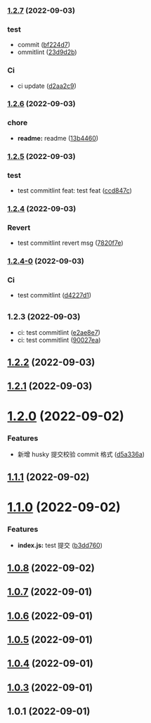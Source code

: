 

### [1.2.7](https://github.com/mianmalife/gulpApp/compare/v1.2.6...v1.2.7) (2022-09-03)


### test

* commit ([bf224d7](https://github.com/mianmalife/gulpApp/commit/bf224d7ce6e1242db843b0d8aceae26e13b5df34))
* ommitlint ([23d9d2b](https://github.com/mianmalife/gulpApp/commit/23d9d2be7402968fc5ec616c40f64d58186f795c))


### Ci

* ci update ([d2aa2c9](https://github.com/mianmalife/gulpApp/commit/d2aa2c994eb230494871f5b4ed812a35ee547fff))

### [1.2.6](https://github.com/mianmalife/gulpApp/compare/v1.2.5...v1.2.6) (2022-09-03)


### chore

* **readme:** readme ([13b4460](https://github.com/mianmalife/gulpApp/commit/13b4460e16b69a1c5cd81350771f0bd31a714c9a))

### [1.2.5](https://github.com/mianmalife/gulpApp/compare/v1.2.4...v1.2.5) (2022-09-03)


### test

* test commitlint feat: test feat ([ccd847c](https://github.com/mianmalife/gulpApp/commit/ccd847ce5c8807edec8e7c8610c57bc4b4fddeec))

### [1.2.4](https://github.com/mianmalife/gulpApp/compare/v1.2.4-0...v1.2.4) (2022-09-03)


### Revert

* test commitlint revert msg ([7820f7e](https://github.com/mianmalife/gulpApp/commit/7820f7ea56fa789e75111439cc6c5f1711e26516))

### [1.2.4-0](https://github.com/mianmalife/gulpApp/compare/v1.2.3...v1.2.4-0) (2022-09-03)


### Ci

* test commitlint ([d4227d1](https://github.com/mianmalife/gulpApp/commit/d4227d12b52eaa1a32e8df19bd8bcb9f170df122))

## <small>1.2.3 (2022-09-03)</small>

* ci: test commitlint ([e2ae8e7](https://github.com/mianmalife/gulpApp/commit/e2ae8e7))
* ci: test commitlint ([90027ea](https://github.com/mianmalife/gulpApp/commit/90027ea))

## [1.2.2](https://github.com/mianmalife/gulpApp/compare/v1.2.1...v1.2.2) (2022-09-03)

## [1.2.1](https://github.com/mianmalife/gulpApp/compare/v1.2.0...v1.2.1) (2022-09-03)

# [1.2.0](https://github.com/mianmalife/gulpApp/compare/v1.1.0...v1.2.0) (2022-09-02)

### Features

- 新增 husky 提交校验 commit 格式 ([d5a336a](https://github.com/mianmalife/gulpApp/commit/d5a336aee1ee622ae65352bec406d9842a5218d5))

## [1.1.1](https://github.com/mianmalife/gulpApp/compare/v1.1.0...v1.1.1) (2022-09-02)

# [1.1.0](https://github.com/mianmalife/gulpApp/compare/v1.0.8...v1.1.0) (2022-09-02)

### Features

- **index.js:** test 提交 ([b3dd760](https://github.com/mianmalife/gulpApp/commit/b3dd760d59dbee7a8ba3d3f4fcf79b55cacb8559))

## [1.0.8](https://github.com/mianmalife/gulpApp/compare/v1.0.7...v1.0.8) (2022-09-02)

## [1.0.7](https://github.com/mianmalife/gulpApp/compare/v1.0.6...v1.0.7) (2022-09-01)

## [1.0.6](https://github.com/mianmalife/gulpApp/compare/v1.0.5...v1.0.6) (2022-09-01)

## [1.0.5](https://github.com/mianmalife/gulpApp/compare/v1.0.2...v1.0.5) (2022-09-01)

## [1.0.4](https://github.com/mianmalife/gulpApp/compare/v1.0.2...v1.0.4) (2022-09-01)

## [1.0.3](https://github.com/mianmalife/gulpApp/compare/v1.0.2...v1.0.3) (2022-09-01)

<a name="1.0.1"></a>

## 1.0.1 (2022-09-01)